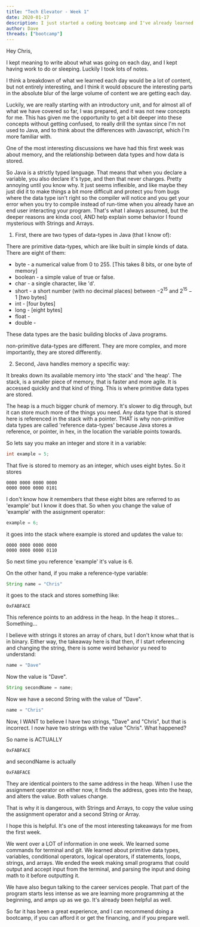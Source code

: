 ```yaml
---
title: "Tech Elevator - Week 1"
date: 2020-01-17
description: I just started a coding bootcamp and I've already learned a lot.
author: Dave
threads: ["bootcamp"]
---
```


Hey Chris,

I kept meaning to write about what was going on each day, and I kept having work to do or sleeping. Luckily I took lots of notes.

I think a breakdown of what we learned each day would be a lot of content, but not entirely interesting, and I think it would obscure the interesting parts in the absolute blur of the large volume of content we are getting each day.

Luckily, we are really starting with an introductory unit, and for almost all of what we have covered so far, I was prepared, and it was not new concepts for me. This has given me the opportunity to get a bit deeper into these concepts without getting confused, to really drill the syntax since I'm not used to Java, and to think about the differences with Javascript, which I'm more familiar with.

One of the most interesting discussions we have had this first week was about memory, and the relationship between data types and how data is stored.

So Java is a strictly typed language. That means that when you declare a variable, you also declare it's type, and then that never changes. Pretty annoying until you know why. It just seems inflexible, and like maybe they just did it to make things a bit more difficult and protect you from bugs where the data type isn't right so the compiler will notice and you get your error when you try to compile instead of run-time when you already have an end user interacting your program. That's what I always assumed, but the deeper reasons are kinda cool, AND help explain some behavior I found mysterious with Strings and Arrays.

1. First, there are two types of data-types in Java (that I know of):

There are primitive data-types, which are like built in simple kinds of data. There are eight of them:

- byte - a numerical value from 0 to 255. [This takes 8 bits, or one byte of memory]
- boolean - a simple value of true or false.
- char - a single character, like 'd'.
- short - a short number (with no decimal places) between $-2^{15}$ and $2^{15}-1$ [two bytes]
- int - [four bytes]
- long - [eight bytes]
- float -
- double -

These data types are the basic building blocks of Java programs.

non-primitive data-types are different. They are more complex, and more importantly, they are stored differently.

2. Second, Java handles memory a specific way:

It breaks down its available memory into 'the stack' and 'the heap'. The stack, is a smaller piece of memory, that is faster and more agile. It is accessed quickly and that kind of thing. This is where primitive data types are stored.

The heap is a much bigger chunk of memory. It's slower to dig through, but it can store much more of the things you need. Any data type that is stored here is referenced in the stack with a pointer. THAT is why non-primitive data types are called 'reference data-types' because Java stores a reference, or pointer, in hex, in the location the variable points towards.

So lets say you make an integer and store it in a variable:

```java
int example = 5;
```

That five is stored to memory as an integer, which uses eight bytes. So it stores

```
0000 0000 0000 0000
0000 0000 0000 0101
```

I don't know how it remembers that these eight bites are referred to as 'example' but I know it does that. So when you change the value of 'example' with the assignment operator:

```java
example = 6;
```

it goes into the stack where example is stored and updates the value to:

```
0000 0000 0000 0000
0000 0000 0000 0110
```

So next time you reference 'example' it's value is 6.

On the other hand, if you make a reference-type variable:

```java
String name = "Chris"
```

it goes to the stack and stores something like:

```
0xFABFACE
```

This reference points to an address in the heap. In the heap it stores... Something...

I believe with strings it stores an array of chars, but I don't know what that is in binary. Either way, the takeaway here is that then, if I start referencing and changing the string, there is some weird behavior yu need to understand:

```java
name = "Dave"
```

Now the value is "Dave".

```java
String secondName = name;
```

Now we have a second String with the value of "Dave".

```java
name = "Chris"
```

Now, I WANT to believe I have two strings, "Dave" and "Chris", but that is incorrect. I now have two strings with the value "Chris". What happened?

So name is ACTUALLY

```
0xFABFACE
```

and secondName is actually

```
0xFABFACE
```

They are identical pointers to the same address in the heap. When I use the assignment operator on either now, it finds the address, goes into the heap, and alters the value. Both values change.

That is why it is dangerous, with Strings and Arrays, to copy the value using the assignment operator and a second String or Array.

I hope this is helpful. It's one of the most interesting takeaways for me from the first week.

We went over a LOT of information in one week. We learned some commands for terminal and git. We learned about primitive data types, variables, conditional operators, logical operators, if statements, loops, strings, and arrays. We ended the week making small programs that could output and accept input from the terminal, and parsing the input and doing math to it before outputting it.

We have also begun talking to the career services people. That part of the program starts less intense as we are learning more programming at the beginning, and amps up as we go. It's already been helpful as well.

So far it has been a great experience, and I can recommend doing a bootcamp, if you can afford it or get the financing, and if you prepare well.
